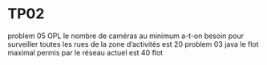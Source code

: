# TP02
problem  05 OPL
le nombre de caméras au minimum a-t-on
besoin pour surveiller toutes les rues de la zone
d’activités  est 20
problem 03 java
le flot maximal permis par le réseau actuel est 40  flot 
